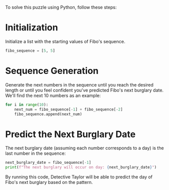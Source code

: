 To solve this puzzle using Python, follow these steps:

# Initialization
Initialize a list with the starting values of Fibo's sequence.
```python
fibo_sequence = [5, 5]
```

# Sequence Generation
Generate the next numbers in the sequence until you reach the desired length or until you feel confident you've predicted Fibo's next burglary date. We'll find the next 10 numbers as an example:
```python
for i in range(10):
    next_num = fibo_sequence[-1] + fibo_sequence[-2]
    fibo_sequence.append(next_num)
```

# Predict the Next Burglary Date
The next burglary date (assuming each number corresponds to a day) is the last number in the sequence:
```python
next_burglary_date = fibo_sequence[-1]
print(f"The next burglary will occur on day: {next_burglary_date}")
```

By running this code, Detective Taylor will be able to predict the day of Fibo's next burglary based on the pattern.

